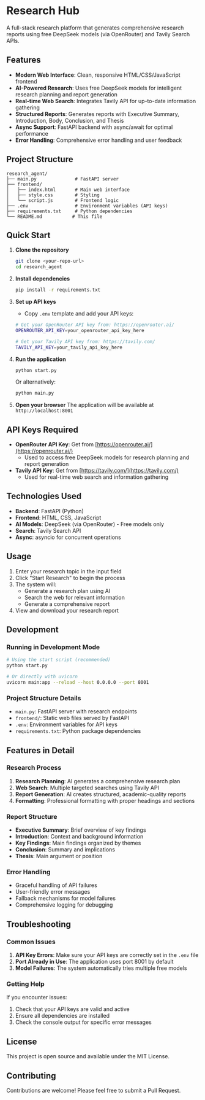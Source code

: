 # Research Hub

A full-stack research platform that generates comprehensive research reports using free DeepSeek models (via OpenRouter) and Tavily Search APIs.

## Features

- **Modern Web Interface**: Clean, responsive HTML/CSS/JavaScript frontend
- **AI-Powered Research**: Uses free DeepSeek models for intelligent research planning and report generation
- **Real-time Web Search**: Integrates Tavily API for up-to-date information gathering
- **Structured Reports**: Generates reports with Executive Summary, Introduction, Body, Conclusion, and Thesis
- **Async Support**: FastAPI backend with async/await for optimal performance
- **Error Handling**: Comprehensive error handling and user feedback

## Project Structure

```
research_agent/
├── main.py              # FastAPI server
├── frontend/
│   ├── index.html       # Main web interface
│   ├── style.css        # Styling
│   └── script.js        # Frontend logic
├── .env                 # Environment variables (API keys)
├── requirements.txt     # Python dependencies
└── README.md           # This file
```

## Quick Start

1. **Clone the repository**
   ```bash
   git clone <your-repo-url>
   cd research_agent
   ```

2. **Install dependencies**
   ```bash
   pip install -r requirements.txt
   ```

3. **Set up API keys**
   - Copy `.env` template and add your API keys:
   ```bash
   # Get your OpenRouter API key from: https://openrouter.ai/
   OPENROUTER_API_KEY=your_openrouter_api_key_here
   
   # Get your Tavily API key from: https://tavily.com/
   TAVILY_API_KEY=your_tavily_api_key_here
   ```

4. **Run the application**
   ```bash
   python start.py
   ```
   
   Or alternatively:
   ```bash
   python main.py
   ```

5. **Open your browser**
   The application will be available at `http://localhost:8001`

## API Keys Required

- **OpenRouter API Key**: Get from [https://openrouter.ai/](https://openrouter.ai/)
  - Used to access free DeepSeek models for research planning and report generation
- **Tavily API Key**: Get from [https://tavily.com/](https://tavily.com/)
  - Used for real-time web search and information gathering

## Technologies Used

- **Backend**: FastAPI (Python)
- **Frontend**: HTML, CSS, JavaScript
- **AI Models**: DeepSeek (via OpenRouter) - Free models only
- **Search**: Tavily Search API
- **Async**: asyncio for concurrent operations

## Usage

1. Enter your research topic in the input field
2. Click "Start Research" to begin the process
3. The system will:
   - Generate a research plan using AI
   - Search the web for relevant information
   - Generate a comprehensive report
4. View and download your research report

## Development

### Running in Development Mode

```bash
# Using the start script (recommended)
python start.py

# Or directly with uvicorn
uvicorn main:app --reload --host 0.0.0.0 --port 8001
```

### Project Structure Details

- `main.py`: FastAPI server with research endpoints
- `frontend/`: Static web files served by FastAPI
- `.env`: Environment variables for API keys
- `requirements.txt`: Python package dependencies

## Features in Detail

### Research Process

1. **Research Planning**: AI generates a comprehensive research plan
2. **Web Search**: Multiple targeted searches using Tavily API
3. **Report Generation**: AI creates structured, academic-quality reports
4. **Formatting**: Professional formatting with proper headings and sections

### Report Structure

- **Executive Summary**: Brief overview of key findings
- **Introduction**: Context and background information
- **Key Findings**: Main findings organized by themes
- **Conclusion**: Summary and implications
- **Thesis**: Main argument or position

### Error Handling

- Graceful handling of API failures
- User-friendly error messages
- Fallback mechanisms for model failures
- Comprehensive logging for debugging

## Troubleshooting

### Common Issues

1. **API Key Errors**: Make sure your API keys are correctly set in the `.env` file
2. **Port Already in Use**: The application uses port 8001 by default
3. **Model Failures**: The system automatically tries multiple free models

### Getting Help

If you encounter issues:
1. Check that your API keys are valid and active
2. Ensure all dependencies are installed
3. Check the console output for specific error messages

## License

This project is open source and available under the MIT License.

## Contributing

Contributions are welcome! Please feel free to submit a Pull Request.
